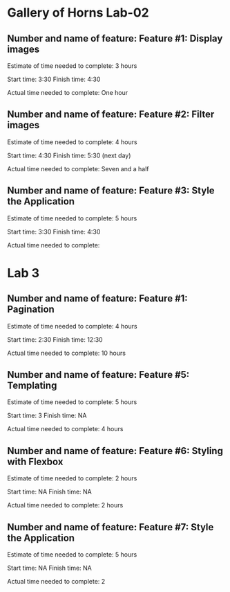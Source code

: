 # Gallery of Horns Lab-02

## Number and name of feature: Feature #1: Display images

Estimate of time needed to complete: 3 hours

Start time: 3:30
Finish time: 4:30

Actual time needed to complete: One hour

## Number and name of feature: Feature #2: Filter images

Estimate of time needed to complete: 4 hours

Start time: 4:30
Finish time: 5:30 (next day)

Actual time needed to complete: Seven and a half

## Number and name of feature: Feature #3: Style the Application

Estimate of time needed to complete: 5 hours

Start time: 3:30
Finish time: 4:30

Actual time needed to complete: 


# Lab 3

## Number and name of feature: Feature #1: Pagination

Estimate of time needed to complete: 4 hours

Start time: 2:30
Finish time: 12:30

Actual time needed to complete: 10 hours

## Number and name of feature: Feature #5: Templating

Estimate of time needed to complete: 5 hours

Start time: 3
Finish time: NA

Actual time needed to complete: 4 hours

## Number and name of feature: Feature #6: Styling with Flexbox

Estimate of time needed to complete: 2 hours

Start time: NA
Finish time: NA

Actual time needed to complete: 2 hours

## Number and name of feature: Feature #7: Style the Application

Estimate of time needed to complete: 5 hours

Start time: NA
Finish time: NA

Actual time needed to complete: 2